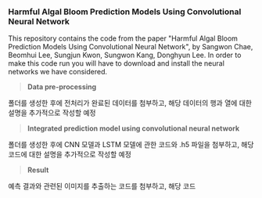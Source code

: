### Harmful Algal Bloom Prediction Models Using Convolutional Neural Network

This repository contains the code from the paper "Harmful Algal Bloom Prediction Models Using Convolutional Neural Network", by Sangwon Chae, Beomhui Lee, Sungjun Kwon, Sungwon Kang, Donghyun Lee.
In order to make this code run you will have to download and install the neural networks we have considered.
<br/>

> **Data pre-processing**

폴더를 생성한 후에 전처리가 완료된 데이터를 첨부하고, 해당 데이터의 행과 열에 대한 설명을 추가적으로 작성할 예정

> **Integrated prediction model using convolutional neural network**

폴더를 생성한 후에 CNN 모델과 LSTM 모델에 관한 코드와 .h5 파일을 첨부하고, 해당 코드에 대한 설명을 추가적으로 작성할 예정

> **Result**

예측 결과와 관련된 이미지를 추출하는 코드를 첨부하고, 해당 코드
